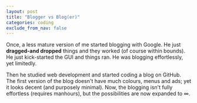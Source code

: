 ```yaml
---
layout: post
title: "Blogger vs Blog(er)"
categories: coding
exclude_from_nav: false
---
```

Once, a less mature version of me started blogging with Google. He just <b>dragged-and dropped</b> things and they worked (of course within bounds). He just kick-started the GUI and things ran. He was blogging effortlessly, yet limitedly.

Then he studied web development and started coding a blog on GitHub. The first version of the blog doesn't have much colours, menus and ads; yet it looks decent (and purposely minimal). Now, the blogging isn't fully effortless (requires manhours), but the possibilities are now expanded to ∞.